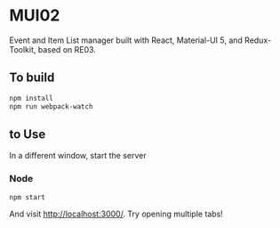 # MUI02

Event and Item List manager built with React, Material-UI 5, and Redux-Toolkit, based on RE03.


## To build

```sh
npm install
npm run webpack-watch
```

## to Use

In a different window, start the server

### Node

```sh
npm start
```

And visit <http://localhost:3000/>. Try opening multiple tabs!
